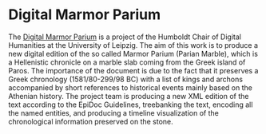 # Digital Marmor Parium

The <a href="http://www.dh.uni-leipzig.de/wo/projects/open-greek-and-latin-project/digital-marmor-parium/">Digital Marmor Parium</a> is a project of the Humboldt Chair of Digital Humanities at the University of Leipzig. The aim of this work is to produce a new digital edition of the so called Marmor Parium (Parian Marble), which is a Hellenistic chronicle on a marble slab coming from the Greek island of Paros. The importance of the document is due to the fact that it preserves a Greek chronology (1581/80-299/98 BC) with a list of kings and archons accompanied by short references to historical events mainly based on the Athenian history. The project team is producing a new XML edition of the text according to the EpiDoc Guidelines, treebanking the text, encoding all the named entities, and producing a timeline visualization of the chronological information preserved on the stone.
